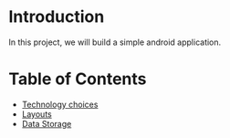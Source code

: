 
# Introduction

In this project, we will build a simple android application.

# Table of Contents

- [Technology choices](doc/1-tech.md)
- [Layouts](doc/2-layouts.md)
- [Data Storage](doc/3-data-storage.md)
